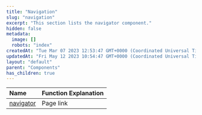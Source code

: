 ```yaml
---
title: "Navigation"
slug: "navigation"
excerpt: "This section lists the navigator component."
hidden: false
metadata: 
  image: []
  robots: "index"
createdAt: "Tue Mar 07 2023 12:53:47 GMT+0000 (Coordinated Universal Time)"
updatedAt: "Fri May 12 2023 10:54:47 GMT+0000 (Coordinated Universal Time)"
layout: "default"
parent: "Components"
has_children: true
---
```

| Name                       | Function Explanation |
| :------------------------- | :------------------- |
| [navigator](doc:navigator) | Page link            |
